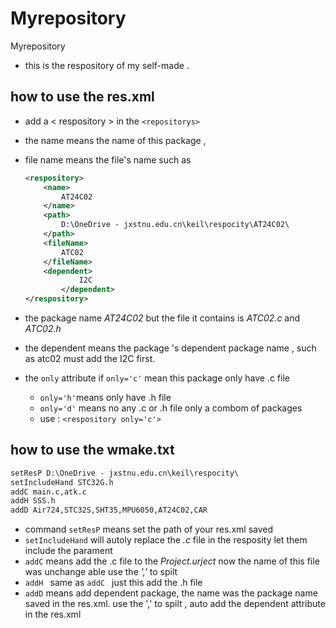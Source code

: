 # Myrepository
Myrepository

* this is the respository of my self-made .   
  
## how to use the res.xml
* add a   &lt; respository &gt; in the `<repositorys> `  

* the name means the name of this package ,

* file name means the file's name such as 

    ```xml
    <respository>
        <name>
            AT24C02
        </name>
        <path>
            D:\OneDrive - jxstnu.edu.cn\keil\respocity\AT24C02\
        </path>
        <fileName>
            ATC02
        </fileName>
        <dependent>
    			I2C
    		</dependent>
    </respository>
    ```

     

* the package name  _AT24C02_ but the file it contains is *ATC02.c*  and *ATC02.h* 

* the dependent means the package 's dependent package name , such as atc02 must add the I2C first.

* the `only` attribute if `only='c'` mean this package only have .c file 

    * `only='h'`means only have .h file
    * `only='d'` means no any .c or .h file only a combom of packages
    * use : `<respository only='c'>`

## how to use the wmake.txt

```txt
setResP D:\OneDrive - jxstnu.edu.cn\keil\respocity\
setIncludeHand STC32G.h
addC main.c,atk.c
addH SSS.h
addD Air724,STC32S,SHT35,MPU6050,AT24C02,CAR

```

* command `setResP` means set the path of your res.xml saved
* `setIncludeHand` will autoly replace the *.c* file in the resposity let them include the parament
* `addC` means add the .c file to the *Project.urject* now the name of this file was unchange able use the *','* to spilt
* `addH ` same as `addC ` just this add the .h file
* `addD` means add dependent package, the name was the package name saved in the res.xml. use the ',' to spilt , auto add the dependent attribute in the res.xml 
